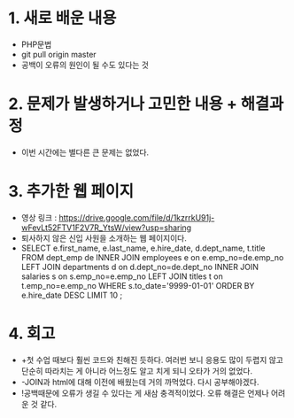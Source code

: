 # 1. 새로 배운 내용
- PHP문법
- git pull origin master
- 공백이 오류의 원인이 될 수도 있다는 것


# 2. 문제가 발생하거나 고민한 내용 + 해결과정
- 이번 시간에는 별다른 큰 문제는 없었다.

# 3. 추가한 웹 페이지
- 영상 링크 : https://drive.google.com/file/d/1kzrrkU91j-wFevLt52FTV1F2V7R_YtsW/view?usp=sharing
- 퇴사하지 않은 신입 사원을 소개하는 웹 페이지이다.
-   SELECT e.first_name, e.last_name, e.hire_date, d.dept_name, t.title
    FROM dept_emp de
    INNER JOIN employees e on e.emp_no=de.emp_no
    LEFT JOIN departments d on d.dept_no=de.dept_no
    INNER JOIN salaries s on s.emp_no=e.emp_no
    LEFT JOIN titles t on t.emp_no=e.emp_no
    WHERE s.to_date='9999-01-01'
    ORDER BY e.hire_date DESC LIMIT 10
    ;


# 4. 회고
- +첫 수업 때보다 훨씬 코드와 친해진 듯하다. 여러번 보니 응용도 많이 두렵지 않고 단순히 따라치는 게 아니라 어느정도 알고 치게 되니 오타가 거의 없었다.
- -JOIN과 html에 대해 이전에 배웠는데 거의 까먹었다. 다시 공부해야겠다.
- !공백때문에 오류가 생길 수 있다는 게 새삼 충격적이었다. 오류 해결은 언제나 어려운 것 같다.
